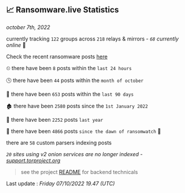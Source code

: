 
## 📈 Ransomware.live Statistics
_october 7th, 2022_

currently tracking `122` groups across `218` relays & mirrors - _`68` currently online_ 📡

Check the recent ransomware posts [here](https://www.ransomware.live/#/recentposts)


⏲ there have been `8` posts within the `last 24 hours`

🕓 there have been `44` posts within the `month of october`

📅 there have been `653` posts within the `last 90 days`

🏚 there have been `2580` posts since the `1st January 2022`

🚀 there have been `2252` posts `last year`

🦕 there have been `4866` posts `since the dawn of ransomwatch` 🐣

there are `58` custom parsers indexing posts

_`20` sites using v2 onion services are no longer indexed - [support.torproject.org](https://support.torproject.org/onionservices/v2-deprecation/)_

> see the project [README](https://github.com/jmousqueton/ransomwatch#readme) for backend technicals



Last update : _Friday 07/10/2022 19.47 (UTC)_

